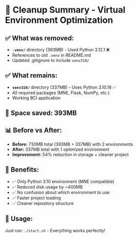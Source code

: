 # 🧹 Cleanup Summary - Virtual Environment Optimization

## ✅ **What was removed:**
- **`.venv/`** directory (393MB) - Used Python 3.12.1 ❌
- References to old `.venv` in README.md
- Updated .gitignore to include `venv310/`

## ✅ **What remains:**
- **`venv310/`** directory (337MB) - Uses Python 3.10.18 ✅
- All required packages (MNE, Flask, NumPy, etc.)
- Working BCI application

## 💾 **Space saved:** 393MB

## 📊 **Before vs After:**
- **Before:** 730MB total (393MB + 337MB) with 2 environments
- **After:** 337MB total with 1 optimized environment
- **Improvement:** 54% reduction in storage + cleaner project

## 🎯 **Benefits:**
- ✅ Only Python 3.10 environment (MNE compatible)
- ✅ Reduced disk usage by ~400MB
- ✅ No confusion about which environment to use
- ✅ Faster project loading
- ✅ Cleaner repository structure

## 🚀 **Usage:**
Just run: `./start.sh` - Everything works perfectly!

